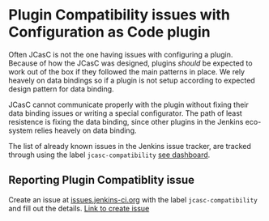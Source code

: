 # Plugin Compatibility issues with Configuration as Code plugin

Often JCasC is not the one having issues with configuring a plugin.
Because of how the JCasC was designed, plugins _should_ be expected to work out of the box if they followed the main patterns in place.
We rely heavely on data bindings so if a plugin is not setup according to expected design pattern for data binding.

JCasC cannot communicate properly with the plugin without fixing their data binding issues or writing a special configurator.
The path of least resistence is fixing the data binding, since other plugins in the Jenkins eco-system relies heavely on data binding.

The list of already known issues in the Jenkins issue tracker, are tracked through using the label `jcasc-compatibility` [see dashboard](https://issues.jenkins.io/secure/Dashboard.jspa?selectPageId=17346).

## Reporting Plugin Compatiblity issue

Create an issue at [issues.jenkins-ci.org](https://issues.jenkins-ci.org) with the label `jcasc-compatibility` and fill out the details.
[Link to create issue](https://issues.jenkins-ci.org/secure/CreateIssueDetails!init.jspa?pid=10172&issuetype=1&summary=Cannot+configure+X+plugin+with+JCasC&labels=jcasc-compatibility)
